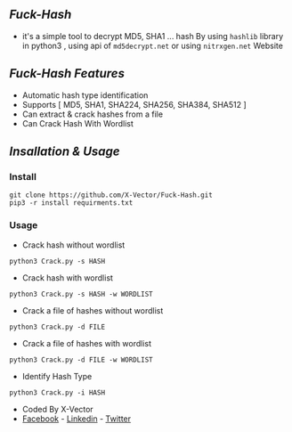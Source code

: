 ## *Fuck-Hash*
- it's a simple tool to decrypt MD5, SHA1 ... hash By using `hashlib` library in python3 , using api of `md5decrypt.net` or using `nitrxgen.net` Website

## *Fuck-Hash Features*
- Automatic hash type identification
- Supports [ MD5, SHA1, SHA224, SHA256, SHA384, SHA512 ] 
- Can extract & crack hashes from a file
- Can Crack Hash With Wordlist 

## *Insallation & Usage*

### Install
```
git clone https://github.com/X-Vector/Fuck-Hash.git
pip3 -r install requirments.txt
```

### Usage
- Crack hash without wordlist
```
python3 Crack.py -s HASH
```
- Crack hash with wordlist
```
python3 Crack.py -s HASH -w WORDLIST
```
- Crack a file of hashes without wordlist
```
python3 Crack.py -d FILE
```
- Crack a file of hashes with wordlist
```
python3 Crack.py -d FILE -w WORDLIST
```
- Identify Hash Type
```
python3 Crack.py -i HASH
```



- Coded By X-Vector
- [Facebook](https://www.facebook.com/X.Vector1) - [Linkedin](https://www.linkedin.com/in/x-vector/) - [Twitter](https://twitter.com/@XVector11)
